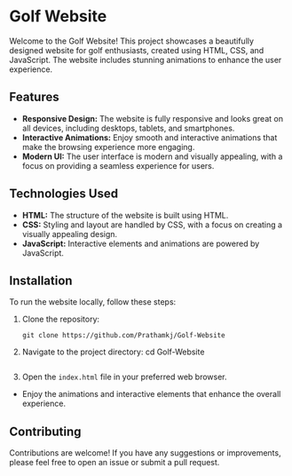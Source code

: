 # Golf Website

Welcome to the Golf Website! This project showcases a beautifully designed website for golf enthusiasts, created using HTML, CSS, and JavaScript. The website includes stunning animations to enhance the user experience.

## Features

- **Responsive Design:** The website is fully responsive and looks great on all devices, including desktops, tablets, and smartphones.
- **Interactive Animations:** Enjoy smooth and interactive animations that make the browsing experience more engaging.
- **Modern UI:** The user interface is modern and visually appealing, with a focus on providing a seamless experience for users.

## Technologies Used

- **HTML:** The structure of the website is built using HTML.
- **CSS:** Styling and layout are handled by CSS, with a focus on creating a visually appealing design.
- **JavaScript:** Interactive elements and animations are powered by JavaScript.

## Installation

To run the website locally, follow these steps:

1. Clone the repository:
   ```
   git clone https://github.com/Prathamkj/Golf-Website

   ```
2. Navigate to the project directory:
   cd Golf-Website
   ```
3. Open the `index.html` file in your preferred web browser.

- Enjoy the animations and interactive elements that enhance the overall experience.

## Contributing

Contributions are welcome! If you have any suggestions or improvements, please feel free to open an issue or submit a pull request.



